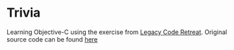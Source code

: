 Trivia
======

Learning Objective-C using the exercise from [Legacy Code Retreat](http://www.legacycoderetreat.org).
Original source code can be found [here](https://github.com/caradojo/trivia)

